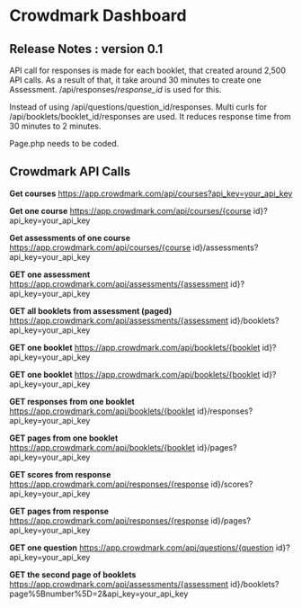 # Crowdmark Dashboard

## Release Notes : version 0.1
API call for responses is made for each booklet, that created around 2,500 API calls. As a result of that, it take around 30 minutes to create one Assessment. /api/responses/*response_id* is used for this.

Instead of using /api/questions/question_id/responses. Multi curls for /api/booklets/booklet_id/responses are used. It reduces response time from 30 minutes to 2 minutes.

Page.php needs to be coded.

## Crowdmark API Calls
**Get courses**
https://app.crowdmark.com/api/courses?api_key=your_api_key

**Get one course**
https://app.crowdmark.com/api/courses/{course id}?api_key=your_api_key

**Get assessments of one course**
https://app.crowdmark.com/api/courses/{course id}/assessments?api_key=your_api_key

**GET one assessment**
https://app.crowdmark.com/api/assessments/{assessment id}?api_key=your_api_key

**GET all booklets from assessment (paged)**
https://app.crowdmark.com/api/assessments/{assessment id}/booklets?api_key=your_api_key

**GET one booklet**
https://app.crowdmark.com/api/booklets/{booklet id}?api_key=your_api_key

**GET one booklet**
https://app.crowdmark.com/api/booklets/{booklet id}?api_key=your_api_key

**GET responses from one booklet**
https://app.crowdmark.com/api/booklets/{booklet id}/responses?api_key=your_api_key

**GET pages from one booklet**
https://app.crowdmark.com/api/booklets/{booklet id}/pages?api_key=your_api_key

**GET scores from response**
https://app.crowdmark.com/api/responses/{response id}/scores?api_key=your_api_key

**GET pages from response**
https://app.crowdmark.com/api/responses/{response id}/pages?api_key=your_api_key

**GET one question**
https://app.crowdmark.com/api/questions/{question id}?api_key=your_api_key

**GET the second page of booklets**
https://app.crowdmark.com/api/assessments/{assessment id}/booklets?page%5Bnumber%5D=2&api_key=your_api_key
